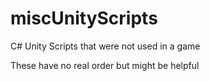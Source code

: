 # miscUnityScripts
C# Unity Scripts that were not used in a game

These have no real order but might be helpful
